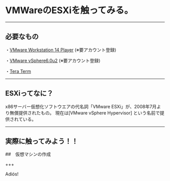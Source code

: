 # VMWareのESXiを触ってみる。

---

## 必要なもの
・[VMware Workstation 14 Player](https://my.vmware.com/jp/web/vmware/free#desktop_end_user_computing/vmware_workstation_player/14_0 )
(※要アカウント登録)

・[VMware vSphere6.0u2](https://my.vmware.com/jp/group/vmware/info?slug=datacenter_cloud_infrastructure/vmware_vsphere/6_5) (※要アカウント登録)

・[Tera Term](https://ja.osdn.net/projects/ttssh2/)

---

## ESXiってなに？
x86サーバー仮想化ソフトウエアの代名詞「VMware ESXi」が、2008年7月より無償提供されたもの。
現在は[VMware vSphere Hypervisor] という名前で提供されている。

---

## 実際に触ってみよう！！

##　仮想マシンの作成



+++

Adiós!
